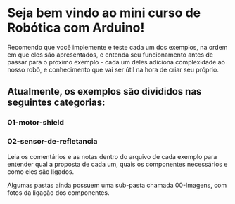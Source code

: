 # Seja bem vindo ao mini curso de Robótica com Arduino!

Recomendo que você implemente e teste cada um dos exemplos, na ordem em que eles são apresentados, e entenda seu funcionamento antes de passar para o proximo exemplo - cada um deles adiciona complexidade ao nosso robô, e conhecimento que vai ser útil na hora de criar seu próprio. 

## Atualmente, os exemplos são divididos nas seguintes categorias:

### 01-motor-shield
### 02-sensor-de-refletancia

Leia os comentários e as notas dentro do arquivo de cada exemplo para entender qual a proposta de cada um, quais os componentes necessários e como eles são ligados.

Algumas pastas ainda possuem uma sub-pasta chamada 00-Imagens, com fotos da ligação dos componentes.
